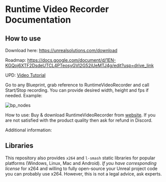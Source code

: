 # Runtime Video Recorder Documentation

## How to use

Download here: https://unrealsolutions.com/download

Roadmap: https://docs.google.com/document/d/1EN-KGQoj6XTF2DsdeUTCL4PTeosyGVI2G52iUeMTJ4g/edit?usp=drive_link

UPD: [Video Tutorial](https://youtu.be/dmlnrD67Wx8)

Go to any Blueprint, grab reference to RuntimeVideoRecorder and call Start/Stop recording. You can provide desired width, height and fps if needed. Example:

![bp_nodes](https://github.com/UnrealSolutionsLtd/RuntimeVideoRecorderLibs/assets/2128080/cf886712-fa30-4579-8f22-48d9458dc2ce)

How to use:
Buy & download RuntimeVideoRecorder from [website](https://unrealsolutions.com). If you are not satisfied with the product quality then ask for refund in Discord.

Additional information: 

## Libraries

This repository also provides `x264` and `l-smash` static libraries for popular platforms (Windows, Linux, Mac and Android). *If you have corresponding license* for x264 and willing to fully open-source your Unreal project code you can probably use x264. However, this is not a legal advice, ask experts.
